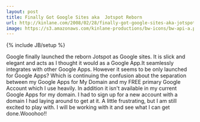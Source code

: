 ```yaml
---
layout: post
title: Finally Got Google Sites aka  Jotspot Reborn
url: http://kinlane.com/2008/02/28/finally-got-google-sites-aka-jotspot-reborn/
image: https://s3.amazonaws.com/kinlane-productions/bw-icons/bw-api-a.png
---
```

{% include JB/setup %}
Google finally launched the reborn Jotspot as Google sites.  It is slick and elegant and acts as I thought it would as a Google App.It seamlessly integrates with other Google Apps. However it seems to be only launched for Google Apps?  Which is continuing the confusion about the separation between my Google Apps for My Domain and my FREE primary Google Account which I use heavily. In addition it isn't available in my current Google Apps for my domain.  I had to sign up for a new account with a domain I had laying around to get at it. A little frustrating, but I am still excited to play with.  I will be working with it and see what I can get done.Wooohoo!!